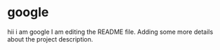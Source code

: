 # google
hii i am google
I am editing the README file. Adding some more details about the project description.

